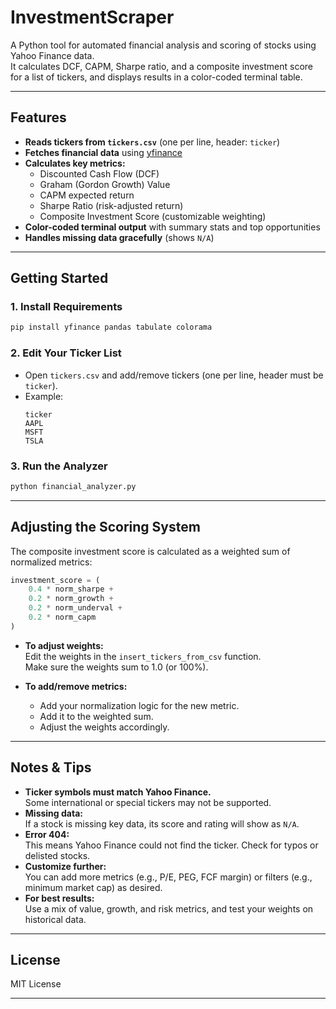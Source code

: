 # InvestmentScraper

A Python tool for automated financial analysis and scoring of stocks using Yahoo Finance data.  
It calculates DCF, CAPM, Sharpe ratio, and a composite investment score for a list of tickers, and displays results in a color-coded terminal table.

---

## Features

- **Reads tickers from `tickers.csv`** (one per line, header: `ticker`)
- **Fetches financial data** using [yfinance](https://github.com/ranaroussi/yfinance)
- **Calculates key metrics:**  
  - Discounted Cash Flow (DCF)
  - Graham (Gordon Growth) Value
  - CAPM expected return
  - Sharpe Ratio (risk-adjusted return)
  - Composite Investment Score (customizable weighting)
- **Color-coded terminal output** with summary stats and top opportunities
- **Handles missing data gracefully** (shows `N/A`)

---

## Getting Started

### 1. **Install Requirements**

```bash
pip install yfinance pandas tabulate colorama
```

### 2. **Edit Your Ticker List**

- Open `tickers.csv` and add/remove tickers (one per line, header must be `ticker`).
- Example:
  ```
  ticker
  AAPL
  MSFT
  TSLA
  ```

### 3. **Run the Analyzer**

```bash
python financial_analyzer.py
```

---

## Adjusting the Scoring System

The composite investment score is calculated as a weighted sum of normalized metrics:

```python
investment_score = (
    0.4 * norm_sharpe +
    0.2 * norm_growth +
    0.2 * norm_underval +
    0.2 * norm_capm
)
```

- **To adjust weights:**  
  Edit the weights in the `insert_tickers_from_csv` function.  
  Make sure the weights sum to 1.0 (or 100%).

- **To add/remove metrics:**  
  - Add your normalization logic for the new metric.
  - Add it to the weighted sum.
  - Adjust the weights accordingly.

---

## Notes & Tips

- **Ticker symbols must match Yahoo Finance.**  
  Some international or special tickers may not be supported.
- **Missing data:**  
  If a stock is missing key data, its score and rating will show as `N/A`.
- **Error 404:**  
  This means Yahoo Finance could not find the ticker. Check for typos or delisted stocks.
- **Customize further:**  
  You can add more metrics (e.g., P/E, PEG, FCF margin) or filters (e.g., minimum market cap) as desired.
- **For best results:**  
  Use a mix of value, growth, and risk metrics, and test your weights on historical data.

---

## License

MIT License

---
